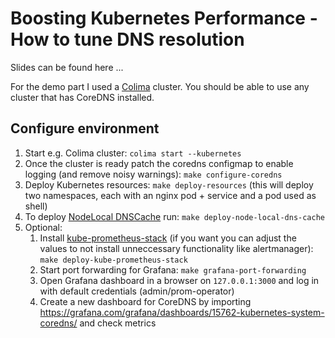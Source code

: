 # Boosting Kubernetes Performance - How to tune DNS resolution
Slides can be found here ...

For the demo part I used a [Colima](https://github.com/abiosoft/colima) cluster. You should be able to use any cluster that has CoreDNS installed. 

## Configure environment

1. Start e.g. Colima cluster: `colima start --kubernetes`
1. Once the cluster is ready patch the coredns configmap to enable logging (and remove noisy warnings): `make configure-coredns`
1. Deploy Kubernetes resources: `make deploy-resources` (this will deploy two namespaces, each with an nginx pod + service and a pod used as shell)
1. To deploy [NodeLocal DNSCache](https://kubernetes.io/docs/tasks/administer-cluster/nodelocaldns/) run: `make deploy-node-local-dns-cache`
1. Optional:
    1. Install [kube-prometheus-stack](https://github.com/prometheus-community/helm-charts/tree/main/charts/kube-prometheus-stack) (if you want you can adjust the values to not install unneccessary functionality like alertmanager): `make deploy-kube-prometheus-stack`
    1. Start port forwarding for Grafana: `make grafana-port-forwarding`
    1. Open Grafana dashboard in a browser on `127.0.0.1:3000` and log in with default credentials (admin/prom-operator)
    1. Create a new dashboard for CoreDNS by importing https://grafana.com/grafana/dashboards/15762-kubernetes-system-coredns/ and check metrics

